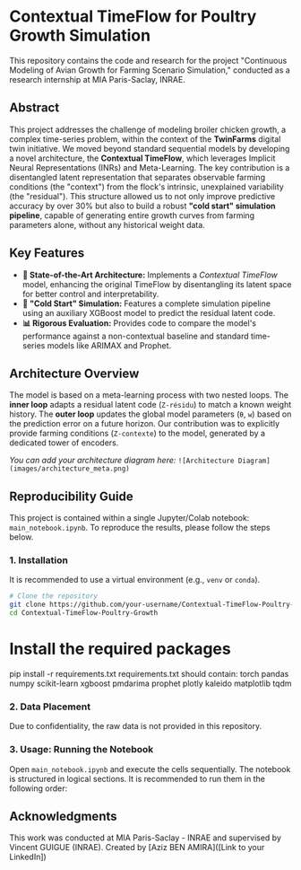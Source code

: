 # Contextual TimeFlow for Poultry Growth Simulation

This repository contains the code and research for the project "Continuous Modeling of Avian Growth for Farming Scenario Simulation," conducted as a research internship at MIA Paris-Saclay, INRAE.

## Abstract

This project addresses the challenge of modeling broiler chicken growth, a complex time-series problem, within the context of the **TwinFarms** digital twin initiative. We moved beyond standard sequential models by developing a novel architecture, the **Contextual TimeFlow**, which leverages Implicit Neural Representations (INRs) and Meta-Learning. The key contribution is a disentangled latent representation that separates observable farming conditions (the "context") from the flock's intrinsic, unexplained variability (the "residual"). This structure allowed us to not only improve predictive accuracy by over 30% but also to build a robust **"cold start" simulation pipeline**, capable of generating entire growth curves from farming parameters alone, without any historical weight data.

## Key Features

-   **🧠 State-of-the-Art Architecture:** Implements a *Contextual TimeFlow* model, enhancing the original TimeFlow by disentangling its latent space for better control and interpretability.
-   **🔮 "Cold Start" Simulation:** Features a complete simulation pipeline using an auxiliary XGBoost model to predict the residual latent code.
-   **📊 Rigorous Evaluation:** Provides code to compare the model's performance against a non-contextual baseline and standard time-series models like ARIMAX and Prophet.

## Architecture Overview

The model is based on a meta-learning process with two nested loops. The **inner loop** adapts a residual latent code (`Z-résidu`) to match a known weight history. The **outer loop** updates the global model parameters (`θ`, `w`) based on the prediction error on a future horizon. Our contribution was to explicitly provide farming conditions (`Z-contexte`) to the model, generated by a dedicated tower of encoders.

*You can add your architecture diagram here:*
`![Architecture Diagram](images/architecture_meta.png)`

## Reproducibility Guide

This project is contained within a single Jupyter/Colab notebook: `main_notebook.ipynb`. To reproduce the results, please follow the steps below.

### 1. Installation

It is recommended to use a virtual environment (e.g., `venv` or `conda`).

```bash
# Clone the repository
git clone https://github.com/your-username/Contextual-TimeFlow-Poultry-Growth.git
cd Contextual-TimeFlow-Poultry-Growth
```
# Install the required packages
pip install -r requirements.txt
requirements.txt should contain:
torch
pandas
numpy
scikit-learn
xgboost
pmdarima
prophet
plotly
kaleido
matplotlib
tqdm


### 2. Data Placement

Due to confidentiality, the raw data is not provided in this repository.

### 3. Usage: Running the Notebook

Open `main_notebook.ipynb` and execute the cells sequentially. The notebook is structured in logical sections. It is recommended to run them in the following order:


## Acknowledgments
This work was conducted at MIA Paris-Saclay - INRAE and supervised by Vincent GUIGUE (INRAE).
Created by [Aziz BEN AMIRA]([Link to your LinkedIn])
